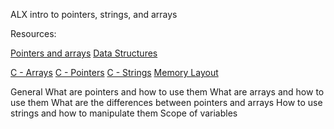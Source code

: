 ALX intro to pointers, strings, and arrays

Resources:

[Pointers and arrays](https://intranet.alxswe.com/concepts/60)
[Data Structures](https://intranet.alxswe.com/concepts/120)

[C - Arrays](https://www.tutorialspoint.com/cprogramming/c_arrays.htm)
[C - Pointers](https://www.tutorialspoint.com/cprogramming/c_pointers.htm)
[C - Strings](https://www.tutorialspoint.com/cprogramming/c_strings.htm)
[Memory Layout](https://aticleworld.com/memory-layout-of-c-program/)



General
What are pointers and how to use them
What are arrays and how to use them
What are the differences between pointers and arrays
How to use strings and how to manipulate them
Scope of variables


